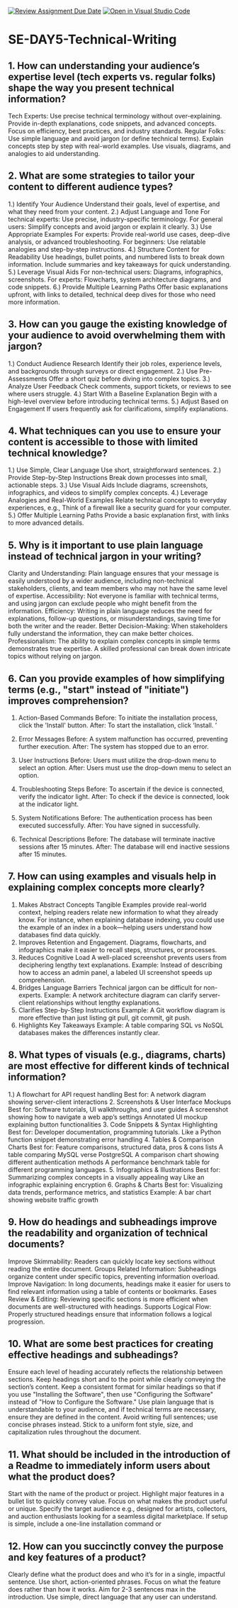 [![Review Assignment Due Date](https://classroom.github.com/assets/deadline-readme-button-22041afd0340ce965d47ae6ef1cefeee28c7c493a6346c4f15d667ab976d596c.svg)](https://classroom.github.com/a/zsAR-pyY)
[![Open in Visual Studio Code](https://classroom.github.com/assets/open-in-vscode-2e0aaae1b6195c2367325f4f02e2d04e9abb55f0b24a779b69b11b9e10269abc.svg)](https://classroom.github.com/online_ide?assignment_repo_id=18536929&assignment_repo_type=AssignmentRepo)
# SE-DAY5-Technical-Writing
## 1. How can understanding your audience’s expertise level (tech experts vs. regular folks) shape the way you present technical information?
Tech Experts:
  Use precise technical terminology without over-explaining.
  Provide in-depth explanations, code snippets, and advanced concepts.
  Focus on efficiency, best practices, and industry standards.
Regular Folks:
  Use simple language and avoid jargon (or define technical terms).
  Explain concepts step by step with real-world examples.
  Use visuals, diagrams, and analogies to aid understanding.
## 2. What are some strategies to tailor your content to different audience types?
1.) Identify Your Audience
Understand their goals, level of expertise, and what they need from your content.
2.) Adjust Language and Tone
For technical experts: Use precise, industry-specific terminology.
For general users: Simplify concepts and avoid jargon or explain it clearly.
3.) Use Appropriate Examples
For experts: Provide real-world use cases, deep-dive analysis, or advanced troubleshooting.
For beginners: Use relatable analogies and step-by-step instructions.
4.) Structure Content for Readability
Use headings, bullet points, and numbered lists to break down information.
Include summaries and key takeaways for quick understanding.
5.) Leverage Visual Aids
For non-technical users: Diagrams, infographics, screenshots.
For experts: Flowcharts, system architecture diagrams, and code snippets.
6.) Provide Multiple Learning Paths
Offer basic explanations upfront, with links to detailed, technical deep dives for those who need more information.

## 3. How can you gauge the existing knowledge of your audience to avoid overwhelming them with jargon?
1.) Conduct Audience Research
Identify their job roles, experience levels, and backgrounds through surveys or direct engagement.
2.) Use Pre-Assessments
Offer a short quiz before diving into complex topics.
3.) Analyze User Feedback
Check comments, support tickets, or reviews to see where users struggle.
4.) Start With a Baseline Explanation
Begin with a high-level overview before introducing technical terms.
5.) Adjust Based on Engagement
If users frequently ask for clarifications, simplify explanations.


## 4. What techniques can you use to ensure your content is accessible to those with limited technical knowledge?
1.) Use Simple, Clear Language
Use short, straightforward sentences.
2.) Provide Step-by-Step Instructions
Break down processes into small, actionable steps.
3.) Use Visual Aids
Include diagrams, screenshots, infographics, and videos to simplify complex concepts.
4.) Leverage Analogies and Real-World Examples
Relate technical concepts to everyday experiences, e.g., Think of a firewall like a security guard for your computer.
5.) Offer Multiple Learning Paths
Provide a basic explanation first, with links to more advanced details.

## 5. Why is it important to use plain language instead of technical jargon in your writing?
Clarity and Understanding: Plain language ensures that your message is easily understood by a wider audience, including non-technical stakeholders, clients, and team members who may not have the same level of expertise.
Accessibility: Not everyone is familiar with technical terms, and using jargon can exclude people who might benefit from the information. 
Efficiency: Writing in plain language reduces the need for explanations, follow-up questions, or misunderstandings, saving time for both the writer and the reader.
Better Decision-Making: When stakeholders fully understand the information, they can make better choices.
Professionalism: The ability to explain complex concepts in simple terms demonstrates true expertise. A skilled professional can break down intricate topics without relying on jargon.


## 6. Can you provide examples of how simplifying terms (e.g., "start" instead of "initiate") improves comprehension?
1. Action-Based Commands
Before: To initiate the installation process, click the 'Install' button.
After: To start the installation, click ‘Install. ’

2. Error Messages
Before: A system malfunction has occurred, preventing further execution.
After: The system has stopped due to an error.

3. User Instructions
Before: Users must utilize the drop-down menu to select an option.
After: Users must use the drop-down menu to select an option.

4. Troubleshooting Steps
Before: To ascertain if the device is connected, verify the indicator light.
After: To check if the device is connected, look at the indicator light.

5. System Notifications
Before: The authentication process has been executed successfully.
After: You have signed in successfully.

6. Technical Descriptions
Before: The database will terminate inactive sessions after 15 minutes.
After: The database will end inactive sessions after 15 minutes.


## 7. How can using examples and visuals help in explaining complex concepts more clearly?
1. Makes Abstract Concepts Tangible
Examples provide real-world context, helping readers relate new information to what they already know.
For instance, when explaining database indexing, you could use the example of an index in a book—helping users understand how databases find data quickly.
2. Improves Retention and Engagement.
Diagrams, flowcharts, and infographics make it easier to recall steps, structures, or processes.
3. Reduces Cognitive Load
A well-placed screenshot  prevents users from deciphering lengthy text explanations.
Example: Instead of describing how to access an admin panel, a labeled UI screenshot speeds up comprehension.
4. Bridges Language Barriers
Technical jargon can be difficult for non-experts.
Example: A network architecture diagram can clarify server-client relationships without lengthy explanations.
5. Clarifies Step-by-Step Instructions
Example: A Git workflow diagram is more effective than just listing git pull, git commit, git push.
6. Highlights Key Takeaways
Example: A table comparing SQL vs NoSQL databases makes the differences instantly clear.

## 8. What types of visuals (e.g., diagrams, charts) are most effective for different kinds of technical information?

1.) A flowchart for API request handling
Best for: A network diagram showing server-client interactions
2. Screenshots & User Interface Mockups
Best for: Software tutorials, UI walkthroughs, and user guides
  A screenshot showing how to navigate a web app’s settings
  Annotated UI mockup explaining button functionalities
3. Code Snippets & Syntax Highlighting
  Best for: Developer documentation, programming tutorials.
  Like a Python function snippet demonstrating error handling
4. Tables & Comparison Charts
Best for: Feature comparisons, structured data, pros & cons lists
A table comparing MySQL verse PostgreSQL
A comparison chart showing different authentication methods
A performance benchmark table for different programming languages.
5. Infographics & Illustrations
 Best for: Summarizing complex concepts in a visually appealing way
 Like an infographic explaining encryption
6. Graphs & Charts
 Best for: Visualizing data trends, performance metrics, and statistics
 Example: A bar chart showing website traffic growth

## 9. How do headings and subheadings improve the readability and organization of technical documents?
Improve Skimmability: Readers can quickly locate key sections without reading the entire document.
Groups Related Information: Subheadings organize content under specific topics, preventing information overload.
Improve Navigation: In long documents, headings make it easier for users to find relevant information using a table of contents or bookmarks.
Eases Review & Editing: Reviewing specific sections is more efficient when documents are well-structured with headings.
Supports Logical Flow: Properly structured headings ensure that information follows a logical progression.


## 10. What are some best practices for creating effective headings and subheadings?
Ensure each level of heading accurately reflects the relationship between sections.
Keep headings short and to the point while clearly conveying the section’s content.
Keep a consistent format for similar headings so that if you use "Installing the Software", then use "Configuring the Software" instead of "How to Configure the Software."
Use plain language that is understandable to your audience, and if technical terms are necessary, ensure they are defined in the content.
Avoid writing full sentences; use concise phrases instead.
Stick to a uniform font style, size, and capitalization rules throughout the document.

## 11. What should be included in the introduction of a Readme to immediately inform users about what the product does?
Start with the name of the product or project.
Highlight major features in a bullet list to quickly convey value.
Focus on what makes the product useful or unique.
Specify the target audience e.g., designed for artists, collectors, and auction enthusiasts looking for a seamless digital marketplace.
If setup is simple, include a one-line installation command or

## 12. How can you succinctly convey the purpose and key features of a product?
Clearly define what the product does and who it’s for in a single, impactful sentence.
Use short, action-oriented phrases.
Focus on what the feature does rather than how it works.
Aim for 2-3 sentences max in the introduction.
Use simple, direct language that any user can understand.


